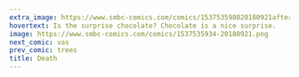 ```yaml
---
extra_image: https://www.smbc-comics.com/comics/153753598020180921after.png
hovertext: Is the surprise chocolate? Chocolate is a nice surprise.
image: https://www.smbc-comics.com/comics/1537535934-20180921.png
next_comic: vas
prev_comic: trees
title: Death
---
```


